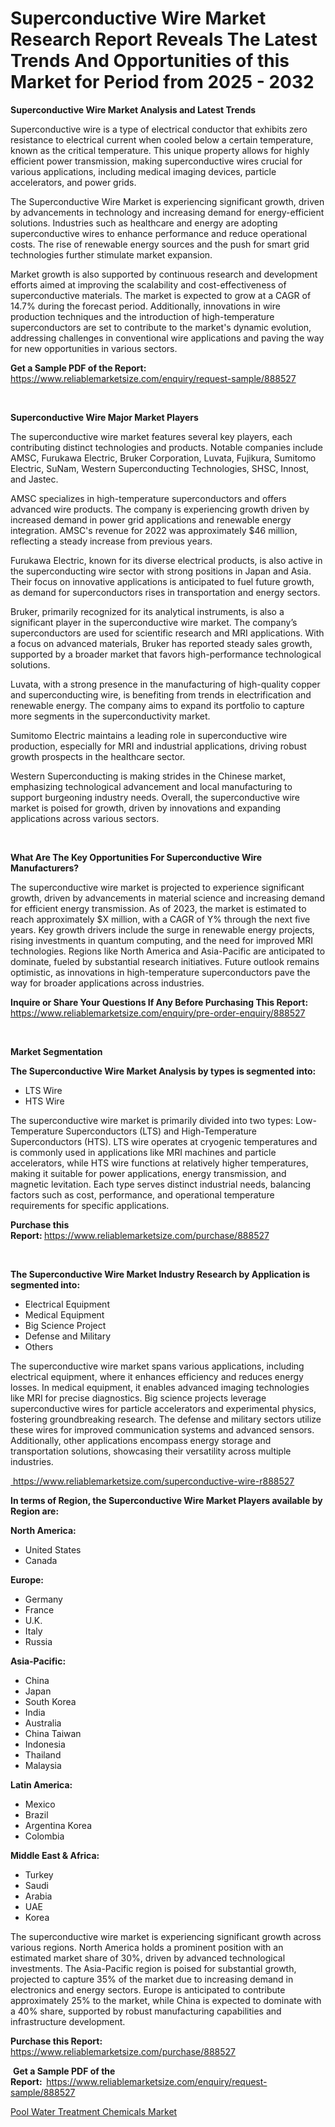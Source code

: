 <p><h1>Superconductive Wire Market Research Report Reveals The Latest Trends And Opportunities of this Market for Period from 2025 - 2032</h1></p><p><strong>Superconductive Wire Market Analysis and Latest Trends</strong></p>
<p><p>Superconductive wire is a type of electrical conductor that exhibits zero resistance to electrical current when cooled below a certain temperature, known as the critical temperature. This unique property allows for highly efficient power transmission, making superconductive wires crucial for various applications, including medical imaging devices, particle accelerators, and power grids. </p><p>The Superconductive Wire Market is experiencing significant growth, driven by advancements in technology and increasing demand for energy-efficient solutions. Industries such as healthcare and energy are adopting superconductive wires to enhance performance and reduce operational costs. The rise of renewable energy sources and the push for smart grid technologies further stimulate market expansion.</p><p>Market growth is also supported by continuous research and development efforts aimed at improving the scalability and cost-effectiveness of superconductive materials. The market is expected to grow at a CAGR of 14.7% during the forecast period. Additionally, innovations in wire production techniques and the introduction of high-temperature superconductors are set to contribute to the market's dynamic evolution, addressing challenges in conventional wire applications and paving the way for new opportunities in various sectors.</p></p>
<p><strong>Get a Sample PDF of the Report:&nbsp;</strong> <a href="https://www.reliablemarketsize.com/enquiry/request-sample/888527?utm_campaign=2444&utm_medium=2&utm_source=Github&utm_content=ia&utm_term=01042025&utm_id=superconductive-wire">https://www.reliablemarketsize.com/enquiry/request-sample/888527</a></p>
<p>&nbsp;</p>
<p><strong>Superconductive Wire Major Market Players</strong></p>
<p><p>The superconductive wire market features several key players, each contributing distinct technologies and products. Notable companies include AMSC, Furukawa Electric, Bruker Corporation, Luvata, Fujikura, Sumitomo Electric, SuNam, Western Superconducting Technologies, SHSC, Innost, and Jastec.</p><p>AMSC specializes in high-temperature superconductors and offers advanced wire products. The company is experiencing growth driven by increased demand in power grid applications and renewable energy integration. AMSC's revenue for 2022 was approximately $46 million, reflecting a steady increase from previous years.</p><p>Furukawa Electric, known for its diverse electrical products, is also active in the superconducting wire sector with strong positions in Japan and Asia. Their focus on innovative applications is anticipated to fuel future growth, as demand for superconductors rises in transportation and energy sectors.</p><p>Bruker, primarily recognized for its analytical instruments, is also a significant player in the superconductive wire market. The company’s superconductors are used for scientific research and MRI applications. With a focus on advanced materials, Bruker has reported steady sales growth, supported by a broader market that favors high-performance technological solutions.</p><p>Luvata, with a strong presence in the manufacturing of high-quality copper and superconducting wire, is benefiting from trends in electrification and renewable energy. The company aims to expand its portfolio to capture more segments in the superconductivity market.</p><p>Sumitomo Electric maintains a leading role in superconductive wire production, especially for MRI and industrial applications, driving robust growth prospects in the healthcare sector. </p><p>Western Superconducting is making strides in the Chinese market, emphasizing technological advancement and local manufacturing to support burgeoning industry needs. Overall, the superconductive wire market is poised for growth, driven by innovations and expanding applications across various sectors.</p></p>
<p>&nbsp;</p>
<p><strong>What Are The Key Opportunities For Superconductive Wire Manufacturers?</strong></p>
<p><p>The superconductive wire market is projected to experience significant growth, driven by advancements in material science and increasing demand for efficient energy transmission. As of 2023, the market is estimated to reach approximately $X million, with a CAGR of Y% through the next five years. Key growth drivers include the surge in renewable energy projects, rising investments in quantum computing, and the need for improved MRI technologies. Regions like North America and Asia-Pacific are anticipated to dominate, fueled by substantial research initiatives. Future outlook remains optimistic, as innovations in high-temperature superconductors pave the way for broader applications across industries.</p></p>
<p><strong>Inquire or Share Your Questions If Any Before Purchasing This Report:</strong> <a href="https://www.reliablemarketsize.com/enquiry/pre-order-enquiry/888527?utm_campaign=2444&utm_medium=2&utm_source=Github&utm_content=ia&utm_term=01042025&utm_id=superconductive-wire">https://www.reliablemarketsize.com/enquiry/pre-order-enquiry/888527</a></p>
<p>&nbsp;</p>
<p><strong>Market Segmentation</strong></p>
<p><strong>The Superconductive Wire Market Analysis by types is segmented into:</strong></p>
<p><ul><li>LTS Wire</li><li>HTS Wire</li></ul></p>
<p><p>The superconductive wire market is primarily divided into two types: Low-Temperature Superconductors (LTS) and High-Temperature Superconductors (HTS). LTS wire operates at cryogenic temperatures and is commonly used in applications like MRI machines and particle accelerators, while HTS wire functions at relatively higher temperatures, making it suitable for power applications, energy transmission, and magnetic levitation. Each type serves distinct industrial needs, balancing factors such as cost, performance, and operational temperature requirements for specific applications.</p></p>
<p><strong>Purchase this Report:&nbsp;</strong><a href="https://www.reliablemarketsize.com/purchase/888527?utm_campaign=2444&utm_medium=2&utm_source=Github&utm_content=ia&utm_term=01042025&utm_id=superconductive-wire">https://www.reliablemarketsize.com/purchase/888527</a></p>
<p>&nbsp;</p>
<p><strong>The Superconductive Wire Market Industry Research by Application is segmented into:</strong></p>
<p><ul><li>Electrical Equipment</li><li>Medical Equipment</li><li>Big Science Project</li><li>Defense and Military</li><li>Others</li></ul></p>
<p><p>The superconductive wire market spans various applications, including electrical equipment, where it enhances efficiency and reduces energy losses. In medical equipment, it enables advanced imaging technologies like MRI for precise diagnostics. Big science projects leverage superconductive wires for particle accelerators and experimental physics, fostering groundbreaking research. The defense and military sectors utilize these wires for improved communication systems and advanced sensors. Additionally, other applications encompass energy storage and transportation solutions, showcasing their versatility across multiple industries.</p></p>
<p><a href="https://www.reliablemarketsize.com/superconductive-wire-r888527?utm_campaign=2444&utm_medium=2&utm_source=Github&utm_content=ia&utm_term=01042025&utm_id=superconductive-wire">&nbsp;https://www.reliablemarketsize.com/superconductive-wire-r888527</a></p>
<p><strong>In terms of Region, the Superconductive Wire Market Players available by Region are:</strong></p>
<p>
    <p> <strong> North America: </strong>
        <ul>
            <li>United States</li>
            <li>Canada</li>
        </ul>
        </p> 
    <p> <strong> Europe: </strong>
        <ul>
            <li>Germany</li>
            <li>France</li>
            <li>U.K.</li>
            <li>Italy</li>
            <li>Russia</li>
        </ul>
        </p> 
    <p> <strong> Asia-Pacific: </strong>
        <ul>
            <li>China</li>
            <li>Japan</li>
            <li>South Korea</li>
            <li>India</li>
            <li>Australia</li>
            <li>China Taiwan</li>
            <li>Indonesia</li>
            <li>Thailand</li>
            <li>Malaysia</li>
        </ul>
        </p> 
    <p> <strong> Latin America: </strong>
        <ul>
            <li>Mexico</li>
            <li>Brazil</li>
            <li>Argentina Korea</li>
            <li>Colombia</li>
        </ul>
        </p> 
    <p> <strong> Middle East & Africa: </strong>
        <ul>
            <li>Turkey</li>
            <li>Saudi</li>
            <li>Arabia</li>
            <li>UAE</li>
            <li>Korea</li>
        </ul>
    </p>
    </p>
<p><p>The superconductive wire market is experiencing significant growth across various regions. North America holds a prominent position with an estimated market share of 30%, driven by advanced technological investments. The Asia-Pacific region is poised for substantial growth, projected to capture 35% of the market due to increasing demand in electronics and energy sectors. Europe is anticipated to contribute approximately 25% to the market, while China is expected to dominate with a 40% share, supported by robust manufacturing capabilities and infrastructure development.</p></p>
<p><strong>Purchase this Report: </strong><a href="https://www.reliablemarketsize.com/purchase/888527?utm_campaign=2444&utm_medium=2&utm_source=Github&utm_content=ia&utm_term=01042025&utm_id=superconductive-wire">https://www.reliablemarketsize.com/purchase/888527</a></p>
<p>&nbsp;<strong>Get a Sample PDF of the Report:&nbsp;&nbsp;</strong><a href="https://www.reliablemarketsize.com/enquiry/request-sample/888527?utm_campaign=2444&utm_medium=2&utm_source=Github&utm_content=ia&utm_term=01042025&utm_id=superconductive-wire">https://www.reliablemarketsize.com/enquiry/request-sample/888527</a></p>
<p><strong></strong></p>
<p><p><a href="https://github.com/WashimHussain441/Market-Research-Report-List-2/blob/main/pool-water-treatment-chemicals-market.md?utm_campaign=2444&utm_medium=2&utm_source=Github&utm_content=ia&utm_term=01042025&utm_id=superconductive-wire">Pool Water Treatment Chemicals Market</a></p></p>